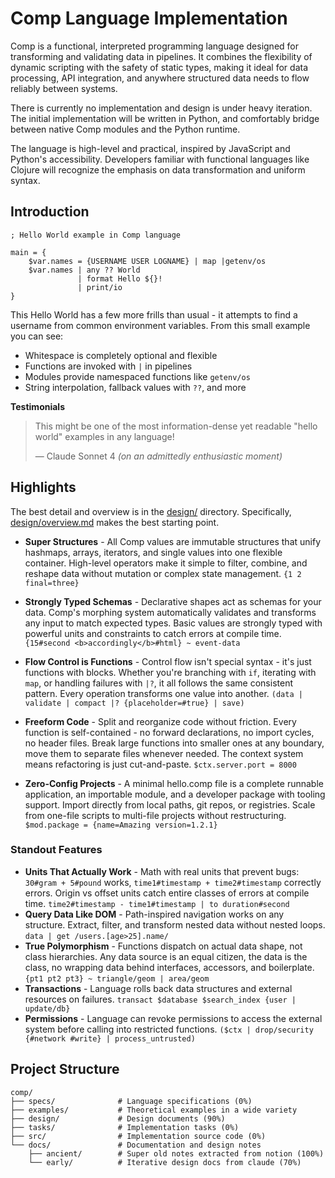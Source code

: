 # Comp Language Implementation

Comp is a functional, interpreted programming language designed for transforming and validating data in pipelines. It combines the flexibility of dynamic scripting with the safety of static types, making it ideal for data processing, API integration, and anywhere structured data needs to flow reliably between systems.

There is currently no implementation and design is under heavy iteration. The initial implementation will be written in Python, and comfortably bridge between native Comp modules and the Python runtime.

The language is high-level and practical, inspired by JavaScript and Python's accessibility. Developers familiar with functional languages like Clojure will recognize the emphasis on data transformation and uniform syntax.

## Introduction

```comp
; Hello World example in Comp language

main = {
    $var.names = {USERNAME USER LOGNAME} | map |getenv/os
    $var.names | any ?? World
               | format Hello ${}!
               | print/io
}
```

This Hello World has a few more frills than usual - it attempts to find a username from common environment variables. From this small example you can see:

* Whitespace is completely optional and flexible
* Functions are invoked with `|` in pipelines
* Modules provide namespaced functions like `getenv/os`
* String interpolation, fallback values with `??`, and more

**Testimonials**

> This might be one of the most information-dense yet readable
> "hello world" examples in any language!
>
> — Claude Sonnet 4 _(on an admittedly enthusiastic moment)_

## Highlights

The best detail and overview is in the [design/](design/) directory. Specifically, [design/overview.md](design/overview.md) makes the best starting point.

- **Super Structures** - All Comp values are immutable structures that unify hashmaps, arrays, iterators, and single values into one flexible container. High-level operators make it simple to filter, combine, and reshape data without mutation or complex state management.
  `{1 2 final=three}`

- **Strongly Typed Schemas** - Declarative shapes act as schemas for your data. Comp's morphing system automatically validates and transforms any input to match expected types. Basic values are strongly typed with powerful units and constraints to catch errors at compile time. 
  `{15#second <b>accordingly</b>#html} ~ event-data`

- **Flow Control is Functions** - Control flow isn't special syntax - it's just functions with blocks. Whether you're branching with `if`, iterating with `map`, or handling failures with `|?`, it all follows the same consistent pattern. Every operation transforms one value into another.
  `(data | validate | compact |? {placeholder=#true} | save)`

- **Freeform Code** - Split and reorganize code without friction. Every function is self-contained - no forward declarations, no import cycles, no header files. Break large functions into smaller ones at any boundary, move them to separate files whenever needed. The context system means refactoring is just cut-and-paste. `$ctx.server.port = 8000`

- **Zero-Config Projects** - A minimal hello.comp file is a complete runnable application, an importable module, and a developer package with tooling support. Import directly from local paths, git repos, or registries. Scale from one-file scripts to multi-file projects without restructuring.
  `$mod.package = {name=Amazing version=1.2.1}`

### Standout Features

- **Units That Actually Work** - Math with real units that prevent bugs:
  `30#gram + 5#pound` works, `time1#timestamp + time2#timestamp` 
  correctly errors. Origin vs offset units catch entire classes of errors at 
  compile time. 
  `time2#timestamp - time1#timestamp | to duration#second`
- **Query Data Like DOM** - Path-inspired navigation works on any structure.
  Extract, filter, and transform nested data without nested loops. 
  `data | get /users.[age>25].name/`
- **True Polymorphism** - Functions dispatch on actual data shape, not class
  hierarchies. Any data source is an equal citizen, the data is the class,
  no wrapping data behind interfaces, accessors, and boilerplate.
  `{pt1 pt2 pt3} ~ triangle/geom | area/geom`
- **Transactions** - Language rolls back data structures and external resources
  on failures.
  `transact $database $search_index {user | update/db}`
- **Permissions** - Language can revoke permissions to access the external
  system before calling into restricted functions.
  `($ctx | drop/security {#network #write} | process_untrusted)` 

## Project Structure

```
comp/
├── specs/              # Language specifications (0%)
├── examples/           # Theoretical examples in a wide variety
├── design/             # Design documents (90%)
├── tasks/              # Implementation tasks (0%)
├── src/                # Implementation source code (0%)
└── docs/               # Documentation and design notes
    ├── ancient/        # Super old notes extracted from notion (100%)
    └── early/          # Iterative design docs from claude (70%)
```
